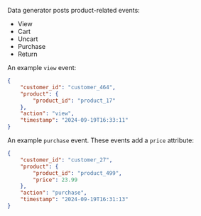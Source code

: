 


Data generator posts product-related events:

* View
* Cart
* Uncart
* Purchase
* Return

An example `view` event: 

```json
{
    "customer_id": "customer_464",
    "product": {
        "product_id": "product_17"
    },
    "action": "view",
    "timestamp": "2024-09-19T16:33:11"
}
```

An example `purchase` event. These events add a `price` attribute: 

```json
{
    "customer_id": "customer_27",
    "product": {
        "product_id": "product_499",
        "price": 23.99
    },
    "action": "purchase",
    "timestamp": "2024-09-19T16:31:13"
}
```